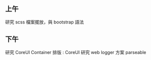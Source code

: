 ## 上午 ##
研究 scss 檔案擺放，與 bootstrap 語法
## 下午 ##
研究 CoreUI Container 排版 : CoreUI
研究 web logger 方案 parseable